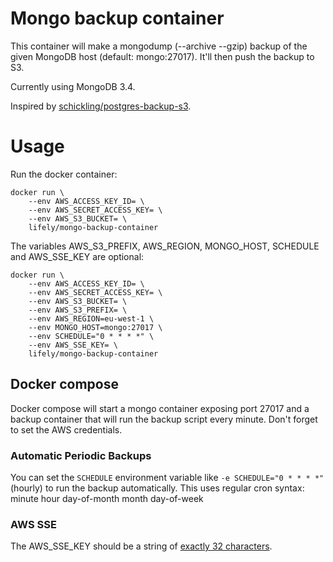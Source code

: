 # Mongo backup container
This container will make a mongodump (--archive --gzip) backup of the given MongoDB host (default: mongo:27017). It'll then push the backup to S3.

Currently using MongoDB 3.4.

Inspired by [schickling/postgres-backup-s3](https://hub.docker.com/r/schickling/postgres-backup-s3/).

# Usage
Run the docker container:

    docker run \
        --env AWS_ACCESS_KEY_ID= \
        --env AWS_SECRET_ACCESS_KEY= \
        --env AWS_S3_BUCKET= \
        lifely/mongo-backup-container

The variables AWS_S3_PREFIX, AWS_REGION, MONGO_HOST, SCHEDULE and AWS_SSE_KEY are optional:

    docker run \
        --env AWS_ACCESS_KEY_ID= \
        --env AWS_SECRET_ACCESS_KEY= \
        --env AWS_S3_BUCKET= \
        --env AWS_S3_PREFIX= \
        --env AWS_REGION=eu-west-1 \
        --env MONGO_HOST=mongo:27017 \
        --env SCHEDULE="0 * * * *" \
        --env AWS_SSE_KEY= \
        lifely/mongo-backup-container

## Docker compose
Docker compose will start a mongo container exposing port 27017 and a backup container that will run the backup script every minute. Don't forget to set the AWS credentials.

### Automatic Periodic Backups
You can set the `SCHEDULE` environment variable like `-e SCHEDULE="0 * * * *"` (hourly) to run the backup automatically. This uses regular cron syntax: minute hour day-of-month month day-of-week

### AWS SSE
The AWS_SSE_KEY should be a string of [exactly 32 characters](https://stackoverflow.com/a/35905265).
